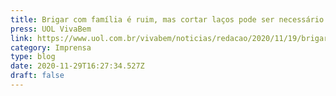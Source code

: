 ```yaml
---
title: Brigar com família é ruim, mas cortar laços pode ser necessário
press: UOL VivaBem
link: https://www.uol.com.br/vivabem/noticias/redacao/2020/11/19/brigar-com-familia-gera-culpa-mas-as-vezes-cortar-lacos-e-necessario.htm
category: Imprensa
type: blog
date: 2020-11-29T16:27:34.527Z
draft: false
---
```

